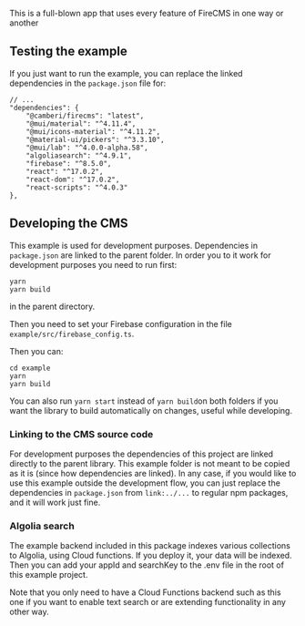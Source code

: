 This is a full-blown app that uses every feature of FireCMS in one way or
another

## Testing the example

If you just want to run the example, you can replace the linked dependencies in
the `package.json` file for:

```
// ...
"dependencies": {
    "@camberi/firecms": "latest",
    "@mui/material": "^4.11.4",
    "@mui/icons-material": "^4.11.2",
    "@material-ui/pickers": "^3.3.10",
    "@mui/lab": "^4.0.0-alpha.58",
    "algoliasearch": "^4.9.1",
    "firebase": "^8.5.0",
    "react": "^17.0.2",
    "react-dom": "^17.0.2",
    "react-scripts": "^4.0.3"
},
```

## Developing the CMS

This example is used for development purposes. Dependencies in `package.json`
are linked to the parent folder. In order you to it work for development
purposes you need to run first:

```
yarn
yarn build
```

in the parent directory.

Then you need to set your Firebase configuration in the
file `example/src/firebase_config.ts`.

Then you can:

```
cd example
yarn
yarn build
```

You can also run `yarn start` instead of `yarn build`on both folders if you want
the library to build automatically on changes, useful while developing.

### Linking to the CMS source code

For development purposes the dependencies of this project are linked directly to
the parent library. This example folder is not meant to be copied as it is
(since how dependencies are linked). In any case, if you would like to use this
example outside the development flow, you can just replace the dependencies
in `package.json` from `link:../...` to regular npm packages, and it will work
just fine.

### Algolia search

The example backend included in this package indexes various collections to
Algolia, using Cloud functions. If you deploy it, your data will be indexed.
Then you can add your appId and searchKey to the .env file in the root of this
example project.

Note that you only need to have a Cloud Functions backend such as this one if
you want to enable text search or are extending functionality in any other way.

